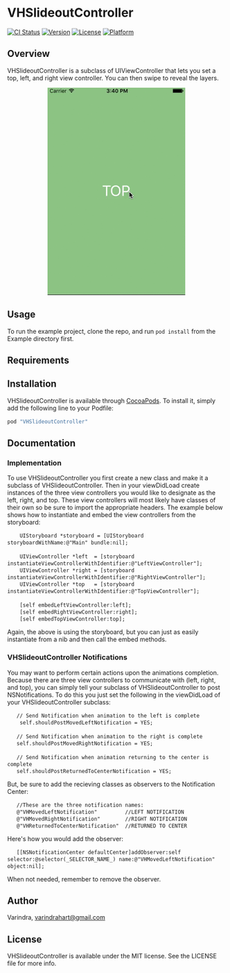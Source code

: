 # VHSlideoutController

[![CI Status](http://img.shields.io/travis/Varindra/VHSlideoutController.svg?style=flat)](https://travis-ci.org/Varindra/VHSlideoutController)
[![Version](https://img.shields.io/cocoapods/v/VHSlideoutController.svg?style=flat)](http://cocoapods.org/pods/VHSlideoutController)
[![License](https://img.shields.io/cocoapods/l/VHSlideoutController.svg?style=flat)](http://cocoapods.org/pods/VHSlideoutController)
[![Platform](https://img.shields.io/cocoapods/p/VHSlideoutController.svg?style=flat)](http://cocoapods.org/pods/VHSlideoutController)

## Overview

VHSlideoutController is a subclass of UIViewController that lets you set a top, left, and right view controller. You can then swipe to reveal the layers.


<p align = center> <img src= "https://github.com/vhart/VHSlideoutController/blob/master/VHSlideoutControllerDemo.gif" /> </p>

## Usage

To run the example project, clone the repo, and run `pod install` from the Example directory first.

## Requirements

## Installation

VHSlideoutController is available through [CocoaPods](http://cocoapods.org). To install
it, simply add the following line to your Podfile:

```ruby
pod "VHSlideoutController"
```

## Documentation

### Implementation
To use VHSlideoutController you first create a new class and make it a subclass of VHSlideoutController.
Then in your viewDidLoad create instances of the three view controllers you would like to designate as the left, right, and top. These view controllers will most likely have classes of their own so be sure to import the appropriate headers. 
The example below shows how to instantiate and embed the view controllers from the storyboard:
```objC
    UIStoryboard *storyboard = [UIStoryboard storyboardWithName:@"Main" bundle:nil];
    
    UIViewController *left  = [storyboard instantiateViewControllerWithIdentifier:@"LeftViewController"];
    UIViewController *right = [storyboard instantiateViewControllerWithIdentifier:@"RightViewController"];
    UIViewController *top   = [storyboard instantiateViewControllerWithIdentifier:@"TopViewController"];

    [self embedLeftViewController:left];
    [self embedRightViewController:right];
    [self embedTopViewController:top];
```
Again, the above is using the storyboard, but you can just as easily instantiate from a nib and then call the embed methods.

### VHSlideoutController Notifications
You may want to perform certain actions upon the animations completion. Because there are three view controllers to communicate with (left, right, and top), you can simply tell your subclass of VHSlideoutController to post NSNotifications.
To do this you just set the following in the viewDidLoad of your VHSlideoutController subclass:
```objC
   // Send Notification when animation to the left is complete
    self.shouldPostMovedLeftNotification = YES;
  
   // Send Notification when animation to the right is complete
   self.shouldPostMovedRightNotification = YES;

   // Send Notification when animation returning to the center is complete
   self.shouldPostReturnedToCenterNotification = YES;
```
But, be sure to add the recieving classes as observers to the Notification Center:
```objC
   //These are the three notification names:
   @"VHMovedLeftNotification"         //LEFT NOTIFICATION
   @"VHMovedRightNotification"        //RIGHT NOTIFICATION
   @"VHReturnedToCenterNotification"  //RETURNED TO CENTER
```
Here's how you would add the observer:
```objC
   [[NSNotificationCenter defaultCenter]addObserver:self selector:@selector(_SELECTOR_NAME_) name:@"VHMovedLeftNotification" object:nil];
```
When not needed, remember to remove the observer. 

## Author

Varindra, varindrahart@gmail.com

## License

VHSlideoutController is available under the MIT license. See the LICENSE file for more info.
